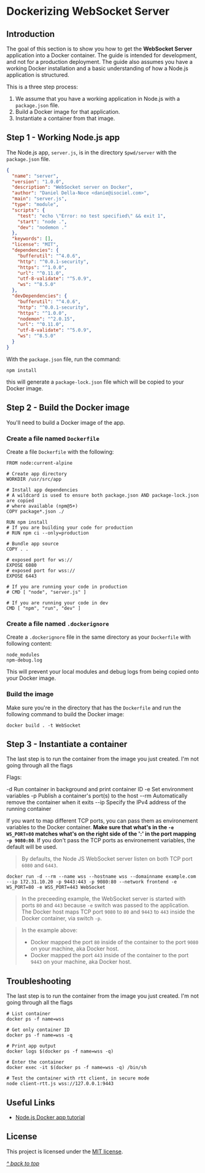 # Dockerizing WebSocket Server

## Introduction

The goal of this section is to show you how to get the **WebSocket Server** application into a Docker container. The guide is intended for development, and not for a production deployment. The guide also assumes you have a working Docker installation and a basic understanding of how a Node.js application is structured.

This is a three step process:

1. We assume that you have a working application in Node.js with a `package.json` file.
2. Build a Docker image for that application.
3. Instantiate a container from that image.

## Step 1 - Working Node.js app

The Node.js app, `server.js`, is in the directory `$pwd/server` with the `package.json` file.

```json
{
  "name": "server",
  "version": "1.0.0",
  "description": "WebSocket server on Docker",
  "author": "Daniel Della-Noce <danie@isociel.com>",
  "main": "server.js",
  "type": "module",
  "scripts": {
    "test": "echo \"Error: no test specified\" && exit 1",
    "start": "node .",
    "dev": "nodemon ."
  },
  "keywords": [],
  "license": "MIT",
  "dependencies": {
    "bufferutil": "^4.0.6",
    "http": "^0.0.1-security",
    "https": "^1.0.0",
    "url": "^0.11.0",
    "utf-8-validate": "^5.0.9",
    "ws": "^8.5.0"
  },
  "devDependencies": {
    "bufferutil": "^4.0.6",
    "http": "^0.0.1-security",
    "https": "^1.0.0",
    "nodemon": "^2.0.15",
    "url": "^0.11.0",
    "utf-8-validate": "^5.0.9",
    "ws": "^8.5.0"
  }
}
```

With the `package.json` file, run the command:

```command
npm install
```

this will generate a `package-lock.json` file which will be copied to your Docker image.


## Step 2 - Build the Docker image

You'll need to build a Docker image of the app.

### Create a file named `Dockerfile`

Create a file `Dockerfile` with the following:

```docker
FROM node:current-alpine

# Create app directory
WORKDIR /usr/src/app

# Install app dependencies
# A wildcard is used to ensure both package.json AND package-lock.json are copied
# where available (npm@5+)
COPY package*.json ./

RUN npm install
# If you are building your code for production
# RUN npm ci --only=production

# Bundle app source
COPY . .

# exposed port for ws://
EXPOSE 6080
# exposed port for wss://
EXPOSE 6443

# If you are running your code in production
# CMD [ "node", "server.js" ]

# If you are running your code in dev
CMD [ "npm", "run", "dev" ]
```

### Create a file named  `.dockerignore`

Create a `.dockerignore` file in the same directory as your `Dockerfile` with following content:

```docker
node_modules
npm-debug.log
```

This will prevent your local modules and debug logs from being copied onto your Docker image.

### Build the image

Make sure you're in the directory that has the `Dockerfile` and run the following command to build the Docker image:

```docker
docker build . -t WebSocket
```

## Step 3 - Instantiate a container

The last step is to run the container from the image you just created. I'm not going through all the flags

Flags:

-d          Run container in background and print container ID
-e          Set environment variables
-p          Publish a container's port(s) to the host
--rm        Automatically remove the container when it exits
--ip        Specify the IPv4 address of the running container


If you want to map different TCP ports, you can pass them as environement variables to the Docker container. **Make sure that what's in the `-e WS_PORT=80` matches what's on the right side of the ':' in the port mapping `-p 9080:80`**. If you don't pass the TCP ports as environement variables, the default will be used.
>By defaults, the Node JS WebSocket server listen on both TCP port `6080` and `6443`.  


```Docker
docker run -d --rm --name wss --hostname wss --domainname example.com --ip 172.31.10.20 -p 9443:443 -p 9080:80 --network frontend -e WS_PORT=80 -e WSS_PORT=443 WebSocket
```

>In the preceeding example, the WebSocket server is started with ports `80` and `443` because `-e` switch was passed to the application. The Docker host maps TCP port `9080` to `80` and `9443` to `443` inside the Docker container, via switch `-p`.  

>In the example above:
>- Docker mapped the port `80` inside of the container to the port `9080` on your machine, aka Docker host.
>- Docker mapped the port `443` inside of the container to the port `9443` on your machine, aka Docker host.

## Troubleshooting

The last step is to run the container from the image you just created. I'm not going through all the flags

```command
# List container
docker ps -f name=wss

# Get only container ID
docker ps -f name=wss -q

# Print app output
docker logs $(docker ps -f name=wss -q)

# Enter the container
docker exec -it $(docker ps -f name=wss -q) /bin/sh

# Test the container with rtt client, in secure mode
node client-rtt.js wss://127.0.0.1:9443
```

## Useful Links

- [Node.js Docker app tutorial](https://nodejs.org/en/docs/guides/nodejs-docker-webapp/)

## License

This project is licensed under the [MIT license](LICENSE).

[_^ back to top_](#Dockerizing-WebSocket-Server)
